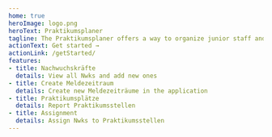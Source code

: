 ```yaml
---
home: true
heroImage: logo.png
heroText: Praktikumsplaner
tagline: The Praktikumsplaner offers a way to organize junior staff and their internships during their vocational training.
actionText: Get started →
actionLink: /getStarted/
features:
- title: Nachwuchskräfte
  details: View all Nwks and add new ones
- title: Create Meldezeitraum
  details: Create new Meldezeiträume in the application
- title: Praktikumsplätze
  details: Report Praktikumsstellen
- title: Assignment 
  details: Assign Nwks to Praktikumsstellen
---
```

